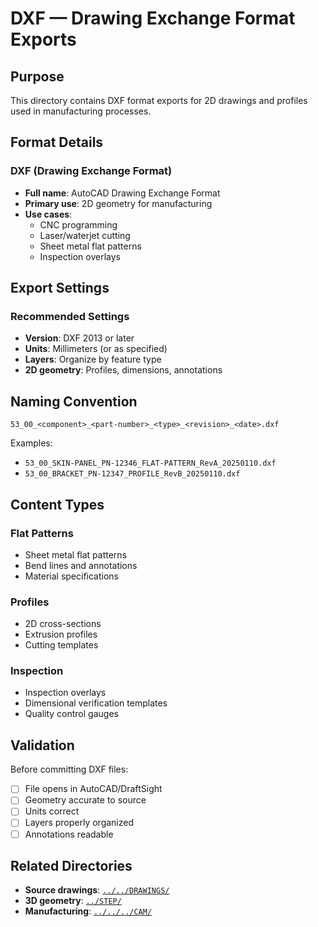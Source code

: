 # DXF — Drawing Exchange Format Exports

## Purpose

This directory contains DXF format exports for 2D drawings and profiles used in manufacturing processes.

## Format Details

### DXF (Drawing Exchange Format)
- **Full name**: AutoCAD Drawing Exchange Format
- **Primary use**: 2D geometry for manufacturing
- **Use cases**:
  - CNC programming
  - Laser/waterjet cutting
  - Sheet metal flat patterns
  - Inspection overlays

## Export Settings

### Recommended Settings
- **Version**: DXF 2013 or later
- **Units**: Millimeters (or as specified)
- **Layers**: Organize by feature type
- **2D geometry**: Profiles, dimensions, annotations

## Naming Convention

```
53_00_<component>_<part-number>_<type>_<revision>_<date>.dxf
```

Examples:
- `53_00_SKIN-PANEL_PN-12346_FLAT-PATTERN_RevA_20250110.dxf`
- `53_00_BRACKET_PN-12347_PROFILE_RevB_20250110.dxf`

## Content Types

### Flat Patterns
- Sheet metal flat patterns
- Bend lines and annotations
- Material specifications

### Profiles
- 2D cross-sections
- Extrusion profiles
- Cutting templates

### Inspection
- Inspection overlays
- Dimensional verification templates
- Quality control gauges

## Validation

Before committing DXF files:
- [ ] File opens in AutoCAD/DraftSight
- [ ] Geometry accurate to source
- [ ] Units correct
- [ ] Layers properly organized
- [ ] Annotations readable

## Related Directories

- **Source drawings**: [`../../DRAWINGS/`](../../DRAWINGS/)
- **3D geometry**: [`../STEP/`](../STEP/)
- **Manufacturing**: [`../../../CAM/`](../../../CAM/)
